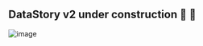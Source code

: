 ## DataStory v2 under construction :dizzy: :construction:
![image](https://user-images.githubusercontent.com/3457668/224472352-d40ff51b-3837-4672-a9f0-ee1a99ce2a9e.png)


